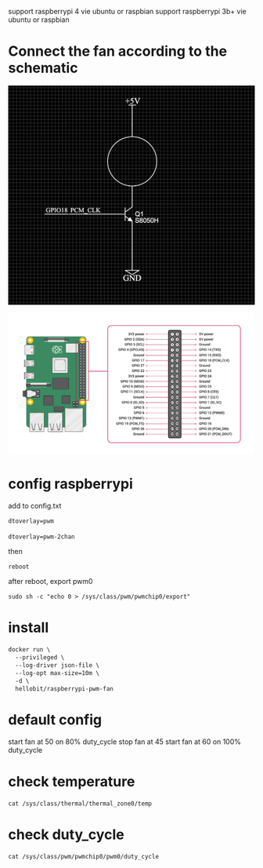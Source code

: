 support raspberrypi 4 vie ubuntu or raspbian
support raspberrypi 3b+ vie ubuntu or raspbian

# Connect the fan according to the schematic
![](schematic.png)

![](GPIO.png)

# config raspberrypi
add to config.txt
```
dtoverlay=pwm

dtoverlay=pwm-2chan
```
then

```
reboot
```

after reboot, export pwm0

```
sudo sh -c "echo 0 > /sys/class/pwm/pwmchip0/export"
```

# install

```
docker run \
  --privileged \
  --log-driver json-file \
  --log-opt max-size=10m \
  -d \
  hellobit/raspberrypi-pwm-fan
```

# default config
start fan at 50 on 80%  duty_cycle
stop  fan at 45
start fan at 60 on 100% duty_cycle

# check temperature
```
cat /sys/class/thermal/thermal_zone0/temp
```

# check duty_cycle
```
cat /sys/class/pwm/pwmchip0/pwm0/duty_cycle
```